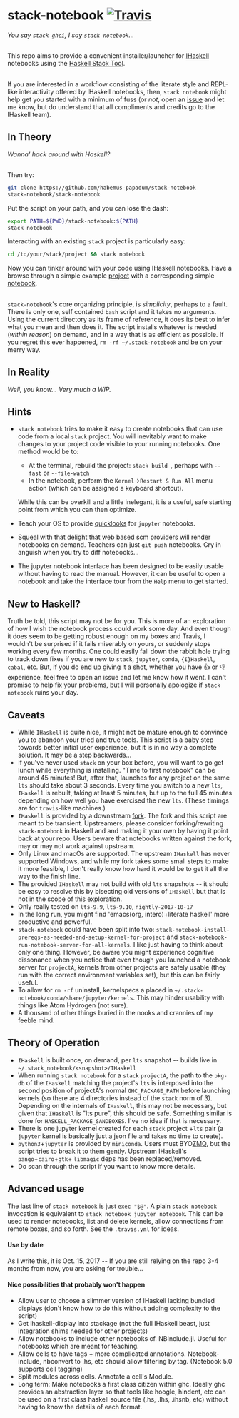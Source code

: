 # stack-notebook [![Travis](https://travis-ci.org/habemus-papadum/stack-notebook.svg?branch=master)](https://travis-ci.org/habemus-papadum/stack-notebook)
_You say `stack ghci`, I say `stack notebook`..._

##

This repo aims to provide a convenient installer/launcher for [IHaskell](https://github.com/gibiansky/IHaskell) notebooks using the [Haskell Stack Tool](https://docs.haskellstack.org/en/stable/README/). 
##

If you are interested in a workflow consisting of the literate style and REPL-like interactivity offered by IHaskell notebooks, then, `stack notebook` might help get you started with a minimum of fuss (or _not_, open an [issue](https://github.com/habemus-papadum/stack-notebook/issues) and let me know, but do understand that all compliments and credits go to the IHaskell team).

## 

## In Theory 
_Wanna' hack around with Haskell?_

##

Then try:
```bash
git clone https://github.com/habemus-papadum/stack-notebook
stack-notebook/stack-notebook
```
Put the script on your path, and you can lose the dash: 
```bash
export PATH=${PWD}/stack-notebook:${PATH}
stack notebook
```
Interacting with an existing `stack` project is particularly easy:
```bash
cd /to/your/stack/project && stack notebook
```
Now you can tinker around with your code using IHaskell notebooks.  Have a browse through a simple example [project](https://github.com/habemus-papadum/stack-notebook/tree/master/test/test-project) with a corresponding simple [notebook](https://github.com/habemus-papadum/stack-notebook/blob/master/test/test-project/TestProjectNotebook.ipynb).

##
 
`stack-notebook`'s core organizing principle, is _simplicity_, perhaps to a fault.  There is only one, self contained `bash` script and it takes no arguments.  Using the current directory as its frame of reference, it does its best to infer what you mean and then does it. The script installs whatever is needed (_within reason_) on demand, and in a way that is as efficient as possible.  If you regret this ever happened, `rm -rf ~/.stack-notebook` and be on your merry way.   

##

## In Reality 
_Well, you know... Very much a WIP._

## Hints
* `stack notebook` tries to make it easy to create notebooks that can use code from a local `stack` project.  You will inevitably want to make changes to your project code visible to your running notebooks.  One method would be to:
  * At the terminal, rebuild the project: `stack build `, perhaps with `--fast` or `--file-watch`
  * In the notebook, perform the `Kernel`->`Restart & Run All` menu action (which can be assigned a keyboard shortcut).
   
  While this can be overkill and a little inelegant, it is a useful, safe starting point from which you can then optimize.
* Teach your OS to provide [quicklooks](https://github.com/tuxu/nbviewer-app) for `jupyter` notebooks.  
* Squeal with that delight that web based scm providers will render notebooks on demand.  Teachers can just `git push` notebooks.  Cry in anguish when you try to diff notebooks... 
* The jupyter notebook interface has been designed to be easily usable without having to read the manual.  However, it can be useful to open a notebook and take the interface tour from the `Help` menu to get started.    

## New to Haskell?
Truth be told, this script may not be for you. This is more of an exploration of how I wish the notebook process could work some day.  And even though it does seem to be getting robust enough on my boxes and Travis, I wouldn't be surprised if it fails miserably on yours, or suddenly stops working every few months.  One could easily fall down the rabbit hole trying to track down fixes if you are new to `stack`, `jupyter`, `conda`, `{I}Haskell`, `cabal`, etc.  But, if you do end up giving it a shot, whether you have :+1: or :-1: experience, feel free to open an issue and let me know how it went.  I can't promise to help fix your problems, but I will personally apologize if `stack notebook` ruins your day.  

## Caveats
* While `IHaskell` is quite nice, it might not be mature enough to convince you to abandon your tried and true tools.  This script is a baby step towards better initial user experience, but it is in no way a complete solution.  It may be a step backwards...  
* If you've never used `stack` on your box before, you will want to go get lunch while everything is installing. "Time to first notebook" can be around 45 minutes!  But, after that, launches for any project on the same `lts` should take about 3 seconds.  Every time you switch to a new `lts`, `IHaskell` is rebuilt, taking at least 5 minutes, but up to the full 45 minutes depending on how well you have exercised the new `lts`. (These timings are for `travis`-like machines.)  
* `IHaskell` is provided by a downstream [fork](https://github.com/habemus-papadum/IHaskell).  The fork and this script are meant to be transient.  Upstreamers, please consider forking/rewriting `stack-notebook` in Haskell and and making it your own by having it point back at your repo.  Users beware that notebooks written against the fork, may or may not work against upstream.   
* Only Linux and macOs are supported.  The upstream `IHaskell` has never supported Windows, and while my fork takes some small steps to make it more feasible, I don't really know how hard it would be to get it all the way to the finish line.  
* The provided `IHaskell` may not build with old `lts` snapshots -- it should be easy to resolve this by bisecting old versions of `IHaskell` but that is not in the scope of this exploration.
* Only really tested on `lts-9.9`, `lts-9.10`, `nightly-2017-10-17`
* In the long run, you might find 'emacs(org, intero)+literate haskell' more productive and powerful.  
* `stack-notebook` could have been split into two: `stack-notebook-install-prereqs-as-needed-and-setup-kernel-for-project`  and `stack-notebook-run-notebook-server-for-all-kernels`.  I like just having to think about only one thing.  However, be aware you might experience cognitive dissonance when you notice that even though you launched a notebook server for `projectA`, kernels from other projects are safely usable (they run with the correct environment variables set), but this can be fairly useful.    
* To allow for `rm -rf` uninstall, kernelspecs a placed in `~/.stack-notebook/conda/share/jupyter/kernels`.  This may hinder usability with things like Atom Hydrogen (not sure). 
* A thousand of other things buried in the nooks and crannies of my feeble mind. 


## Theory of Operation
* `IHaskell` is built once, on demand, per `lts` snapshot -- builds live in
 `~/.stack_notebook/<snapshot>/IHaskell`
* When running `stack notebook` for a `stack` `projectA`,  the path to the `pkg-db` of the `IHaskell` matching the project's `lts` is interposed into the second position of projectA's normal `GHC_PACKAGE_PATH`  before launching kernels (so there are 4 directories instead of the `stack` norm of 3). Depending on the internals of `IHaskell`, this may not be necessary, but given that `IHaskell` is "lts pure", this should be safe.  Something similar is done for `HASKELL_PACKAGE_SANDBOXES`.  I've no idea if that is necessary.    
* There is one jupyter kernel created for each `stack` project +`lts` pair (a `jupyter` kernel is basically just a json file and takes no time to create). 
* `python3`+`jupyter` is provided by `miniconda`. Users must BYO[ZMQ](http://zeromq.org), but the script tries to break it to them gently. Upstream IHaskell's `pango`+`cairo`+`gtk`+ `libmagic` deps has been replaced/removed.
* Do scan through the script if you want to know more details.   

## Advanced usage
The last line of `stack notebook` is just `exec "$@"`.  A plain `stack notebook` invocation is equivalent to `stack notebook jupyter notebook`.  This can be used to render notebooks, list and delete kernels, allow connections from remote boxes, and so forth.  See the `.travis.yml` for ideas.    

#### Use by date
As I write this, it is Oct. 15, 2017 -- If you are still relying on the repo 3-4 months from now, you are asking for trouble...


#### Nice possibilities that probably won't happen
* Allow user to choose a slimmer version of IHaskell lacking bundled displays (don't know how to do this without adding complexity to the script)
* Get ihaskell-display  into stackage (not the full IHaskell beast, just integration shims needed for other projects)
* Allow notebooks to include other notebooks cf. NBInclude.jl.  Useful for notebooks which are meant for teaching.
* Allow cells to have tags + more complicated annotations.  Notebook-include, nbconvert to .hs, etc should allow filtering by tag.  (Notebook 5.0 supports cell tagging)
* Split modules across cells.  Annotate a cell's Module.  
* Long term: Make notebooks a first class citizen within ghc.  Ideally ghc provides an abstraction layer so that tools like
  hoogle, hindent, etc can be used on a first class haskell source file (.hs, .lhs, .ihsnb, etc) without having to know the details of each format.     


